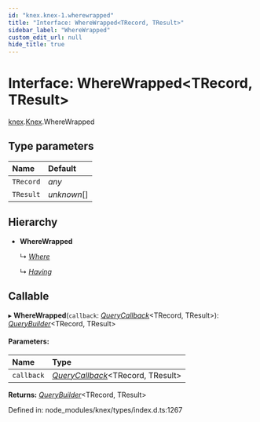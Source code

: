 ```yaml
---
id: "knex.knex-1.wherewrapped"
title: "Interface: WhereWrapped<TRecord, TResult>"
sidebar_label: "WhereWrapped"
custom_edit_url: null
hide_title: true
---
```


# Interface: WhereWrapped<TRecord, TResult\>

[knex](../modules/knex.md).[Knex](../modules/knex.knex-1.md).WhereWrapped

## Type parameters

Name | Default |
:------ | :------ |
`TRecord` | *any* |
`TResult` | *unknown*[] |

## Hierarchy

* **WhereWrapped**

  ↳ [*Where*](knex.knex-1.where.md)

  ↳ [*Having*](knex.knex-1.having.md)

## Callable

▸ **WhereWrapped**(`callback`: [*QueryCallback*](../modules/knex.knex-1.md#querycallback)<TRecord, TResult\>): [*QueryBuilder*](../classes/knex.knex-1.querybuilder.md)<TRecord, TResult\>

#### Parameters:

Name | Type |
:------ | :------ |
`callback` | [*QueryCallback*](../modules/knex.knex-1.md#querycallback)<TRecord, TResult\> |

**Returns:** [*QueryBuilder*](../classes/knex.knex-1.querybuilder.md)<TRecord, TResult\>

Defined in: node_modules/knex/types/index.d.ts:1267
